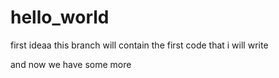 # hello_world
first ideaa
this branch will contain the first code that i will write

and now we have some more
